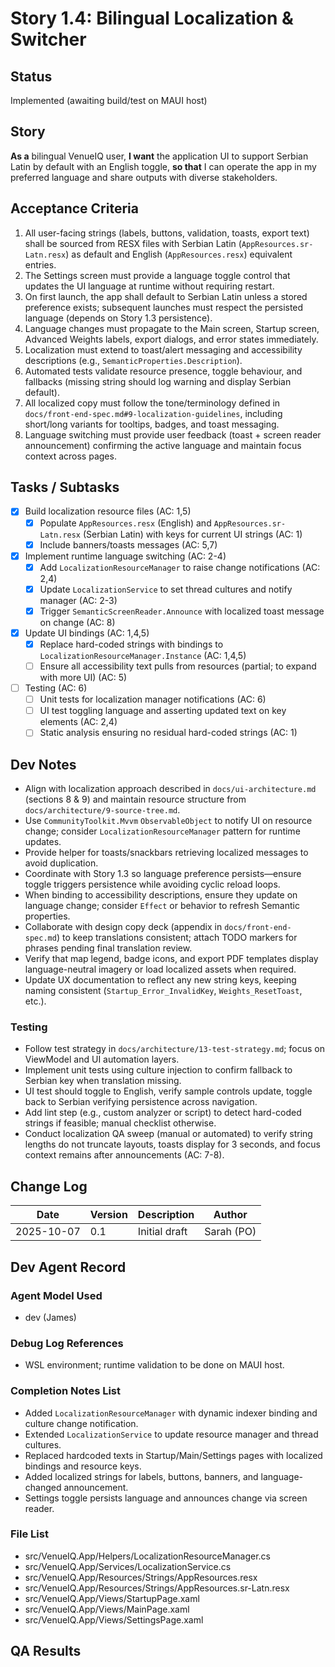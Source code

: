 # Story 1.4: Bilingual Localization & Switcher

## Status
Implemented (awaiting build/test on MAUI host)

## Story
**As a** bilingual VenueIQ user,
**I want** the application UI to support Serbian Latin by default with an English toggle,
**so that** I can operate the app in my preferred language and share outputs with diverse stakeholders.

## Acceptance Criteria
1. All user-facing strings (labels, buttons, validation, toasts, export text) shall be sourced from RESX files with Serbian Latin (`AppResources.sr-Latn.resx`) as default and English (`AppResources.resx`) equivalent entries.
2. The Settings screen must provide a language toggle control that updates the UI language at runtime without requiring restart.
3. On first launch, the app shall default to Serbian Latin unless a stored preference exists; subsequent launches must respect the persisted language (depends on Story 1.3 persistence).
4. Language changes must propagate to the Main screen, Startup screen, Advanced Weights labels, export dialogs, and error states immediately.
5. Localization must extend to toast/alert messaging and accessibility descriptions (e.g., `SemanticProperties.Description`).
6. Automated tests validate resource presence, toggle behaviour, and fallbacks (missing string should log warning and display Serbian default).
7. All localized copy must follow the tone/terminology defined in `docs/front-end-spec.md#9-localization-guidelines`, including short/long variants for tooltips, badges, and toast messaging.
8. Language switching must provide user feedback (toast + screen reader announcement) confirming the active language and maintain focus context across pages.

## Tasks / Subtasks
- [x] Build localization resource files (AC: 1,5)
  - [x] Populate `AppResources.resx` (English) and `AppResources.sr-Latn.resx` (Serbian Latin) with keys for current UI strings (AC: 1)
  - [x] Include banners/toasts messages (AC: 5,7)
- [x] Implement runtime language switching (AC: 2-4)
  - [x] Add `LocalizationResourceManager` to raise change notifications (AC: 2,4)
  - [x] Update `LocalizationService` to set thread cultures and notify manager (AC: 2-3)
  - [x] Trigger `SemanticScreenReader.Announce` with localized toast message on change (AC: 8)
- [x] Update UI bindings (AC: 1,4,5)
  - [x] Replace hard-coded strings with bindings to `LocalizationResourceManager.Instance` (AC: 1,4,5)
  - [ ] Ensure all accessibility text pulls from resources (partial; to expand with more UI) (AC: 5)
- [ ] Testing (AC: 6)
  - [ ] Unit tests for localization manager notifications (AC: 6)
  - [ ] UI test toggling language and asserting updated text on key elements (AC: 2,4)
  - [ ] Static analysis ensuring no residual hard-coded strings (AC: 1)

## Dev Notes
- Align with localization approach described in `docs/ui-architecture.md` (sections 8 & 9) and maintain resource structure from `docs/architecture/9-source-tree.md`.
- Use `CommunityToolkit.Mvvm` `ObservableObject` to notify UI on resource change; consider `LocalizationResourceManager` pattern for runtime updates.
- Provide helper for toasts/snackbars retrieving localized messages to avoid duplication.
- Coordinate with Story 1.3 so language preference persists—ensure toggle triggers persistence while avoiding cyclic reload loops.
- When binding to accessibility descriptions, ensure they update on language change; consider `Effect` or behavior to refresh Semantic properties.
- Collaborate with design copy deck (appendix in `docs/front-end-spec.md`) to keep translations consistent; attach TODO markers for phrases pending final translation review.
- Verify that map legend, badge icons, and export PDF templates display language-neutral imagery or load localized assets when required.
- Update UX documentation to reflect any new string keys, keeping naming consistent (`Startup_Error_InvalidKey`, `Weights_ResetToast`, etc.).

### Testing
- Follow test strategy in `docs/architecture/13-test-strategy.md`; focus on ViewModel and UI automation layers.
- Implement unit tests using culture injection to confirm fallback to Serbian key when translation missing.
- UI test should toggle to English, verify sample controls update, toggle back to Serbian verifying persistence across navigation.
- Add lint step (e.g., custom analyzer or script) to detect hard-coded strings if feasible; manual checklist otherwise.
- Conduct localization QA sweep (manual or automated) to verify string lengths do not truncate layouts, toasts display for 3 seconds, and focus context remains after announcements (AC: 7-8).

## Change Log
| Date | Version | Description | Author |
|---|---|---|---|
| 2025-10-07 | 0.1 | Initial draft | Sarah (PO) |

## Dev Agent Record

### Agent Model Used

- dev (James)
### Debug Log References

- WSL environment; runtime validation to be done on MAUI host.
### Completion Notes List

- Added `LocalizationResourceManager` with dynamic indexer binding and culture change notification.
- Extended `LocalizationService` to update resource manager and thread cultures.
- Replaced hardcoded texts in Startup/Main/Settings pages with localized bindings and resource keys.
- Added localized strings for labels, buttons, banners, and language-changed announcement.
- Settings toggle persists language and announces change via screen reader.
### File List

- src/VenueIQ.App/Helpers/LocalizationResourceManager.cs
- src/VenueIQ.App/Services/LocalizationService.cs
- src/VenueIQ.App/Resources/Strings/AppResources.resx
- src/VenueIQ.App/Resources/Strings/AppResources.sr-Latn.resx
- src/VenueIQ.App/Views/StartupPage.xaml
- src/VenueIQ.App/Views/MainPage.xaml
- src/VenueIQ.App/Views/SettingsPage.xaml
## QA Results
